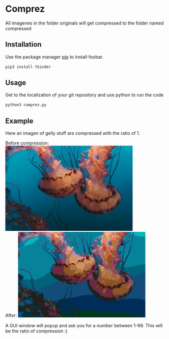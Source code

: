 # Comprez

All imagenes in the folder originals will get compressed to the folder named compressed

## Installation

Use the package manager [pip](https://pip.pypa.io/en/stable/) to install foobar.

```bash
pip3 install tkinder 
```

## Usage
Get to the localization of your git repository and use python to run the code
```python
python3 comprez.py
```

## Example
Here an imagen of gelly stuff are compressed with the ratio of 1. 

Before compression:
<img src="/files/readme_img/geleOG.jpg" width="400">
<br>
After:
<img src="/files/readme_img/gele.jpg" width="400">

A GUI window will popup and ask you for a number between 1-99. This will be the ratio of compression :)
